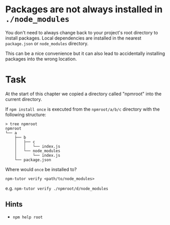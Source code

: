 # Packages are not always installed in `./node_modules`

You don't need to always change back to your project's root directory to
install packages. Local dependencies are installed in the nearest
`package.json` or `node_modules` directory.

This can be a nice convenience but it can also lead to accidentally
installing packages into the wrong location.

# Task

At the start of this chapter we copied a directory called "npmroot" into
the current directory.

If `npm install once` is executed from the `npmroot/a/b/c` directory
with the following structure:

```
> tree npmroot
npmroot
└── a
    ├── b
    │   ├── c
    │   │   └── index.js
    │   └── node_modules
    │       └── index.js
    └── package.json
```

Where would `once` be installed to?

```
npm-tutor verify <path/to/node_modules>
```

e.g. `npm-tutor verify ./npmroot/d/node_modules`

## Hints

* `npm help root`
